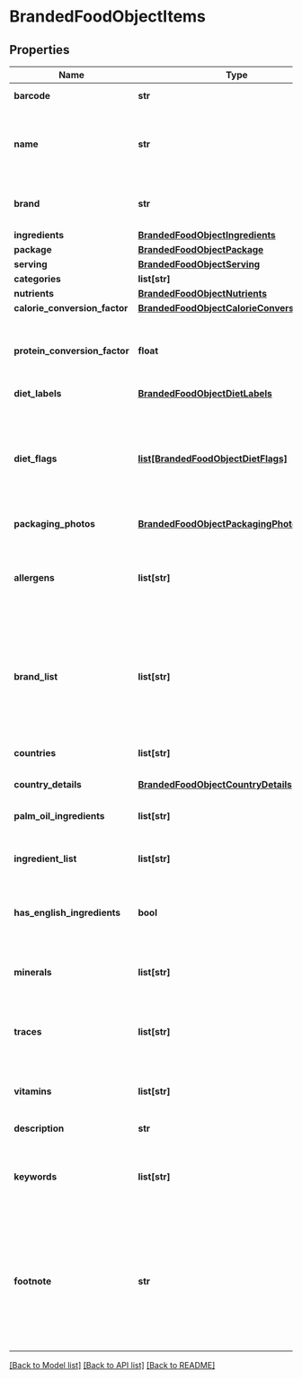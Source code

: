 # BrandedFoodObjectItems

## Properties
Name | Type | Description | Notes
------------ | ------------- | ------------- | -------------
**barcode** | **str** | EAN/UPC barcode | [optional] 
**name** | **str** | Item name as provided by brand owner or as shown on packaging | [optional] 
**brand** | **str** | The brand name that owns this item | [optional] 
**ingredients** | [**BrandedFoodObjectIngredients**](BrandedFoodObjectIngredients.md) |  | [optional] 
**package** | [**BrandedFoodObjectPackage**](BrandedFoodObjectPackage.md) |  | [optional] 
**serving** | [**BrandedFoodObjectServing**](BrandedFoodObjectServing.md) |  | [optional] 
**categories** | **list[str]** |  | [optional] 
**nutrients** | [**BrandedFoodObjectNutrients**](BrandedFoodObjectNutrients.md) |  | [optional] 
**calorie_conversion_factor** | [**BrandedFoodObjectCalorieConversionFactor**](BrandedFoodObjectCalorieConversionFactor.md) |  | [optional] 
**protein_conversion_factor** | **float** | The multiplication factor used to calculate protein from nitrogen | [optional] 
**diet_labels** | [**BrandedFoodObjectDietLabels**](BrandedFoodObjectDietLabels.md) |  | [optional] 
**diet_flags** | [**list[BrandedFoodObjectDietFlags]**](BrandedFoodObjectDietFlags.md) | An array of ingredient objects that were flagged while grading this item for compatibility with each diet | [optional] 
**packaging_photos** | [**BrandedFoodObjectPackagingPhotos**](BrandedFoodObjectPackagingPhotos.md) |  | [optional] 
**allergens** | **list[str]** | An array of ingredients in this item that may cause allergic reactions in people | [optional] 
**brand_list** | **list[str]** | An array of brands we have associated with this item. Some items are sold by more than 1 brand. | [optional] 
**countries** | **list[str]** | An array of countries where this item is sold | [optional] 
**country_details** | [**BrandedFoodObjectCountryDetails**](BrandedFoodObjectCountryDetails.md) |  | [optional] 
**palm_oil_ingredients** | **list[str]** | An array of ingredients made from palm oil | [optional] 
**ingredient_list** | **list[str]** | An array of this item&#x27;s ingredients | [optional] 
**has_english_ingredients** | **bool** | A boolean indicating if we have English ingredients for this item | [optional] 
**minerals** | **list[str]** | An array of minerals that this item contains | [optional] 
**traces** | **list[str]** | An array of trace ingredients that may be found in this item | [optional] 
**vitamins** | **list[str]** | An array of vitamins that are found in this item | [optional] 
**description** | **str** | A description of this item | [optional] 
**keywords** | **list[str]** | An array of keywords that can be used to describe this item | [optional] 
**footnote** | **str** | Comments on any unusual aspects of this item. Examples might include unusual aspects of the food overall. | [optional] 

[[Back to Model list]](../README.md#documentation-for-models) [[Back to API list]](../README.md#documentation-for-api-endpoints) [[Back to README]](../README.md)

